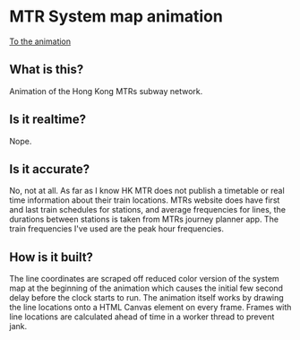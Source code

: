 # MTR System map animation

[To the animation](https://mattijauhiainen.github.io/web-mtr/)

## What is this?

Animation of the Hong Kong MTRs subway network.

## Is it realtime?

Nope.

## Is it accurate?

No, not at all. As far as I know HK MTR does not publish a timetable or real time information about their train locations. MTRs website does have first and last train schedules for stations, and average frequencies for lines, the durations between stations is taken from MTRs journey planner app. The train frequencies I've used are the peak hour frequencies.

## How is it built?

The line coordinates are scraped off reduced color version of the system map at the beginning of the animation which causes the initial few second delay before the clock starts to run. The animation itself works by drawing the line locations onto a HTML Canvas element on every frame. Frames with line locations are calculated ahead of time in a worker thread to prevent jank.
